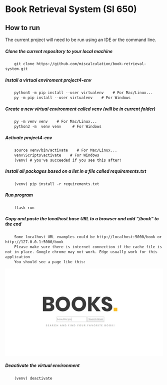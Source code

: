# Book Retrieval System (SI 650)

## How to run
The current project will need to be run using an IDE or the command line.

##### Clone the current repository to your local machine
        git clone https://github.com/miscalculation/book-retrieval-system.git
        
##### Install a virtual enviroment project4-env
        python3 -m pip install --user virtualenv    # For Mac/Linux...
        py -m pip install --user virtualenv    # For Windows

##### Create a new virtual environment called venv (will be in current folder)
        py -m venv venv    # For Mac/Linux... 
        python3 -m  venv venv     # For Windows
    
##### Activate project4-env
        source venv/bin/activate    # For Mac/Linux...
        venv\Scripts\activate    # For Windows
        (venv) # you've succeeded if you see this after!
        
##### Install all packages based on a list in a file called requirements.txt
        (venv) pip install -r requirements.txt

##### Run program
        flask run
        
##### Copy and paste the localhost base URL to a browser and add "/book" to the end
        Some localhost URL examples could be http://localhost:5000/book or http://127.0.0.1:5000/book
        Please make sure there is internet connection if the cache file is not in place. Google chrome may not work. Edge usually work for this application
        You should see a page like this:

![Screenshot](BookSite.png)        
        
##### Deactivate the virtual environment
        (venv) deactivate
